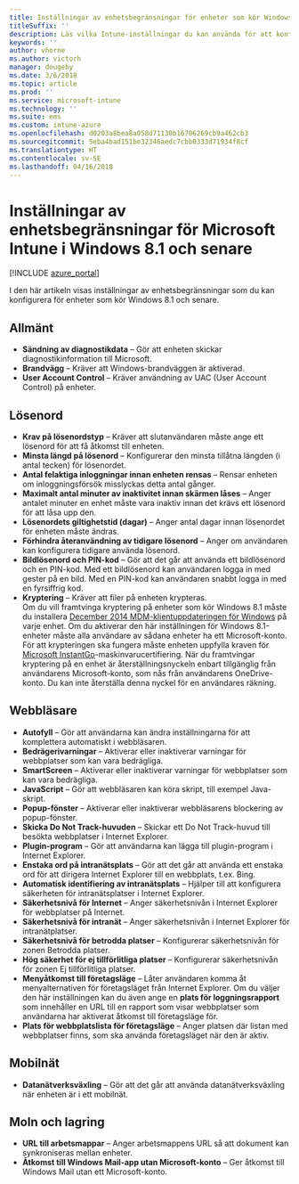 ```yaml
---
title: Inställningar av enhetsbegränsningar för enheter som kör Windows 8.1 i Microsoft Intune
titleSuffix: ''
description: Läs vilka Intune-inställningar du kan använda för att kontrollera enhetsinställningar och funktioner på enheter som kör Windows 8.1.
keywords: ''
author: vhorne
ms.author: victorh
manager: dougeby
ms.date: 3/6/2018
ms.topic: article
ms.prod: ''
ms.service: microsoft-intune
ms.technology: ''
ms.suite: ems
ms.custom: intune-azure
ms.openlocfilehash: d0203a8bea8a058d71130b16706269cb9a462cb3
ms.sourcegitcommit: 5eba4bad151be32346aedc7cbb0333d71934f8cf
ms.translationtype: HT
ms.contentlocale: sv-SE
ms.lasthandoff: 04/16/2018
---
```

# <a name="microsoft-intune-windows-81-and-later-device-restriction-settings"></a>Inställningar av enhetsbegränsningar för Microsoft Intune i Windows 8.1 och senare

[!INCLUDE [azure_portal](./includes/azure_portal.md)]

I den här artikeln visas inställningar av enhetsbegränsningar som du kan konfigurera för enheter som kör Windows 8.1 och senare.


## <a name="general"></a>Allmänt

-   **Sändning av diagnostikdata** – Gör att enheten skickar diagnostikinformation till Microsoft.
-   **Brandvägg** – Kräver att Windows-brandväggen är aktiverad.
-   **User Account Control** – Kräver användning av UAC (User Account Control) på enheter.

## <a name="password"></a>Lösenord
-   **Krav på lösenordstyp** – Kräver att slutanvändaren måste ange ett lösenord för att få åtkomst till enheten.
-   **Minsta längd på lösenord** – Konfigurerar den minsta tillåtna längden (i antal tecken) för lösenordet.
-   **Antal felaktiga inloggningar innan enheten rensas** – Rensar enheten om inloggningsförsök misslyckas detta antal gånger.
-   **Maximalt antal minuter av inaktivitet innan skärmen låses** – Anger antalet minuter en enhet måste vara inaktiv innan det krävs ett lösenord för att låsa upp den.
-   **Lösenordets giltighetstid (dagar)** – Anger antal dagar innan lösenordet för enheten måste ändras.
-   **Förhindra återanvändning av tidigare lösenord** – Anger om användaren kan konfigurera tidigare använda lösenord.
-   **Bildlösenord och PIN-kod** – Gör att det går att använda ett bildlösenord och en PIN-kod. Med ett bildlösenord kan användaren logga in med gester på en bild. Med en PIN-kod kan användaren snabbt logga in med en fyrsiffrig kod.
-   **Kryptering** – Kräver att filer på enheten krypteras.<br>Om du vill framtvinga kryptering på enheter som kör Windows 8.1 måste du installera [December 2014 MDM-klientuppdateringen för Windows](https://support.microsoft.com/kb/3013816) på varje enhet.
Om du aktiverar den här inställningen för Windows 8.1-enheter måste alla användare av sådana enheter ha ett Microsoft-konto.
För att krypteringen ska fungera måste enheten uppfylla kraven för [Microsoft InstantGo](https://blogs.windows.com/windowsexperience/2014/06/19/instantgo-a-better-way-to-sleep/#IBHULcTfI4PokO8X.97)-maskinvarucertifiering.
När du framtvingar kryptering på en enhet är återställningsnyckeln enbart tillgänglig från användarens Microsoft-konto, som nås från användarens OneDrive-konto. Du kan inte återställa denna nyckel för en användares räkning.     



## <a name="browser"></a>Webbläsare
-   **Autofyll** – Gör att användarna kan ändra inställningarna för att komplettera automatiskt i webbläsaren.
-   **Bedrägerivarningar** – Aktiverar eller inaktiverar varningar för webbplatser som kan vara bedrägliga.
-   **SmartScreen** – Aktiverar eller inaktiverar varningar för webbplatser som kan vara bedrägliga.
-   **JavaScript** – Gör att webbläsaren kan köra skript, till exempel Java-skript.
-   **Popup-fönster** – Aktiverar eller inaktiverar webbläsarens blockering av popup-fönster.
-   **Skicka Do Not Track-huvuden** – Skickar ett Do Not Track-huvud till besökta webbplatser i Internet Explorer.
-   **Plugin-program** – Gör att användarna kan lägga till plugin-program i Internet Explorer.
-   **Enstaka ord på intranätsplats** – Gör att det går att använda ett enstaka ord för att dirigera Internet Explorer till en webbplats, t.ex. Bing.
-   **Automatisk identifiering av intranätsplats** – Hjälper till att konfigurera säkerheten för intranätsplatser i Internet Explorer.
-   **Säkerhetsnivå för Internet** – Anger säkerhetsnivån i Internet Explorer för webbplatser på Internet.
-   **Säkerhetsnivå för intranät** – Anger säkerhetsnivån i Internet Explorer för intranätplatser.
-   **Säkerhetsnivå för betrodda platser** – Konfigurerar säkerhetsnivån för zonen Betrodda platser.
-   **Hög säkerhet för ej tillförlitliga platser** – Konfigurerar säkerhetsnivån för zonen Ej tillförlitliga platser.
-   **Menyåtkomst till företagsläge** – Låter användaren komma åt menyalternativen för företagsläget från Internet Explorer.
Om du väljer den här inställningen kan du även ange en **plats för loggningsrapport** som innehåller en URL till en rapport som visar webbplatser som användarna har aktiverat åtkomst till företagsläge för.
-   **Plats för webbplatslista för företagsläge** – Anger platsen där listan med webbplatser finns, som ska använda företagsläget när den är aktiv.

## <a name="cellular"></a>Mobilnät
-   **Datanätverksväxling** – Gör att det går att använda datanätverksväxling när enheten är i ett mobilnät.

## <a name="cloud-and-storage"></a>Moln och lagring
-   **URL till arbetsmappar** – Anger arbetsmappens URL så att dokument kan synkroniseras mellan enheter.
-   **Åtkomst till Windows Mail-app utan Microsoft-konto** – Ger åtkomst till Windows Mail utan ett Microsoft-konto.    
